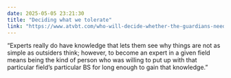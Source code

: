 ```yaml
---
date: 2025-05-05 23:21:30 
title: "Deciding what we tolerate"
link: "https://www.atvbt.com/who-will-decide-whether-the-guardians-need-some-guarding/"
---
```


“Experts really do have knowledge that lets them see why things are not as simple as outsiders think; however, to become an expert in a given field means being the kind of person who was willing to put up with that particular field’s particular BS for long enough to gain that knowledge.”
